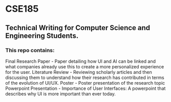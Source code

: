 # CSE185
## Technical Writing for Computer Science and Engineering Students.
### This repo contains:
Final Research Paper - Paper detailing how UI and AI can be linked and what companies already use this to create a more personalized experience for the user.
Literature Review - Reviewing scholarly articles and then discussing them to understand how their research has contributed in terms of the evolution of UI/UX.
Poster - Poster presentation of the research topic
Powerpoint Presentation - Importance of User Interfaces: A powerpoint that describes why UI is more important than ever today.
